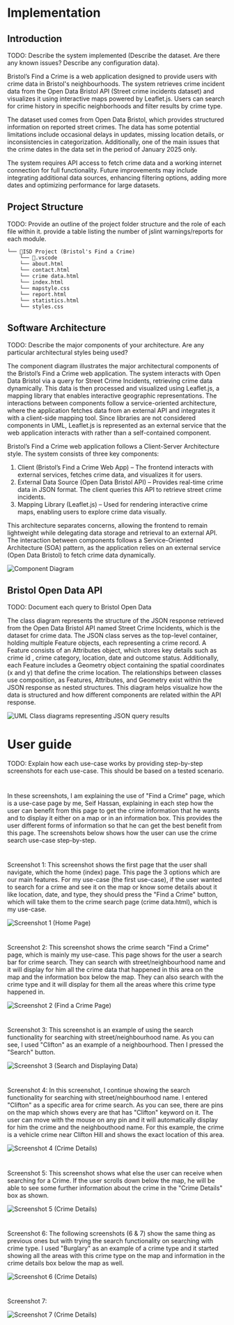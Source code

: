 # Implementation

## Introduction
TODO: Describe the system implemented (Describe the dataset. Are there any known issues? Describe any configuration data).

Bristol’s Find a Crime is a web application designed to provide users with crime data in Bristol's neighbourhoods. The system retrieves crime incident data from the Open Data Bristol API (Street crime incidents dataset) and visualizes it using interactive maps powered by Leaflet.js. Users can search for crime history in specific neighborhoods and filter results by crime type.

The dataset used comes from Open Data Bristol, which provides structured information on reported street crimes. The data has some potential limitations include occasional delays in updates, missing location details, or inconsistencies in categorization. Additionally, one of the main issues that the crime dates in the data set in the period of January 2025 only. 

The system requires API access to fetch crime data and a working internet connection for full functionality. Future improvements may include integrating additional data sources, enhancing filtering options, adding more dates and optimizing performance for large datasets.

## Project Structure
TODO: Provide an outline of the project folder structure and the role of each file within it.
provide a table listing the number of jslint warnings/reports for each module.

```
└── 📁ISD Project (Bristol's Find a Crime)
    └── 📁.vscode
    └── about.html
    └── contact.html
    └── crime data.html
    └── index.html
    └── mapstyle.css
    └── report.html
    └── statistics.html
    └── styles.css
```

## Software Architecture
TODO: Describe the major components of your architecture. Are any particular architectural styles being used?


The component diagram illustrates the major architectural components of the Bristol’s Find a Crime web application. The system interacts with Open Data Bristol via a query for Street Crime Incidents, retrieving crime data dynamically. This data is then processed and visualized using Leaflet.js, a mapping library that enables interactive geographic representations. The interactions between components follow a service-oriented architecture, where the application fetches data from an external API and integrates it with a client-side mapping tool. Since libraries are not considered components in UML, Leaflet.js is represented as an external service that the web application interacts with rather than a self-contained component.

Bristol’s Find a Crime web application follows a Client-Server Architecture style. The system consists of three key components:

1) Client (Bristol’s Find a Crime Web App) – The frontend interacts with external services, fetches crime data, and visualizes it for users.
2) External Data Source (Open Data Bristol API) – Provides real-time crime data in JSON format. The client queries this API to retrieve street crime incidents.
3) Mapping Library (Leaflet.js) – Used for rendering interactive crime maps, enabling users to explore crime data visually.
   
This architecture separates concerns, allowing the frontend to remain lightweight while delegating data storage and retrieval to an external API. The interaction between components follows a Service-Oriented Architecture (SOA) pattern, as the application relies on an external service (Open Data Bristol) to fetch crime data dynamically.

![Component Diagram](cmp.png)

## Bristol Open Data API
TODO: Document each query to Bristol Open Data


The class diagram represents the structure of the JSON response retrieved from the Open Data Bristol API named Street Crime Incidents, which is the dataset for crime data. The JSON class serves as the top-level container, holding multiple Feature objects, each representing a crime record. A Feature consists of an Attributes object, which stores key details such as crime id , crime category, location, date and outcome status. Additionally, each Feature includes a Geometry object containing the spatial coordinates (x and y) that define the crime location. The relationships between classes use composition, as Features, Attributes, and Geometry exist within the JSON response as nested structures. This diagram helps visualize how the data is structured and how different components are related within the API response.

![UML Class diagrams representing JSON query results](CD.png)


# User guide
TODO: Explain how each use-case works by providing step-by-step screenshots for each use-case. This should be based on a tested scenario.


#

 In these screenshots, I am explaining the use of "Find a Crime" page, which is a use-case page by me, Seif Hassan, explaining in each step how the user can benefit from this page to get the crime information that he wants and to display it either on a map or in an information box. This provides the user different forms of information so that he can get the best benefit from this page. The screenshots below shows how the user can use the crime search use-case step-by-step.

#

Screenshot 1: This screenshot shows the first page that the user shall navigate, which the home (index) page. This page the 3 options which are our main features. For my use-case (the first use-case), if the user wanted to search for a crime and see it on the map or know some details about it like location, date, and type, they should press the "Find a Crime" button, which will take them to the crime search page (crime data.html), which is my use-case.

![Screenshot 1 (Home Page)](s1.png)

#

Screenshot 2: This screenshot shows the crime search "Find a Crime" page, which is mainly my use-case. This page shows for the user a search bar for crime search. They can search with street/neighbourhood name and it will display for him all the crime data that happened in this area on the map and the information box below the map. They can also search with the crime type and it will display for them all the areas where this crime type happened in. 

![Screenshot 2 (Find a Crime Page)](s2.png)

#

Screenshot 3: This screenshot is an example of using the search functionality for searching with street/neighbourhood name. As you can see, I used "Clifton" as an example of a neighbourhood. Then I pressed the "Search" button.

![Screenshot 3 (Search and Displaying Data)](s3.png)

#

Screenshot 4: In this screenshot, I continue showing the search functionality for searching with street/neighbourhood name. I entered "Clifton" as a specific area for crime search. As you can see, there are pins on the map which shows every are that has "Clifton" keyword on it. The user can move with the mouse on any pin and it will automatically display for him the crime and the neighbouthood name. For this example, the crime is a vehicle crime near Clifton Hill and shows the exact location of this area. 

![Screenshot 4 (Crime Details)](s4.png)

#

Screenshot 5: This screenshot shows what else the user can receive when searching for a Crime. If the user scrolls down below the map, he will be able to see some further information about the crime in the "Crime Details" box as shown. 

![Screenshot 5 (Crime Details)](s5.png)

#

Screenshot 6: The following screenshots (6 & 7) show the same thing as previous ones but with trying the search functionality on searching with crime type. I used "Burglary" as an example of a crime type and it started showing all the areas with this crime type on the map and information in the crime details box below the map as well.

![Screenshot 6 (Crime Details)](s6.png)

#


Screenshot 7:

![Screenshot 7 (Crime Details)](s8.png)

#



